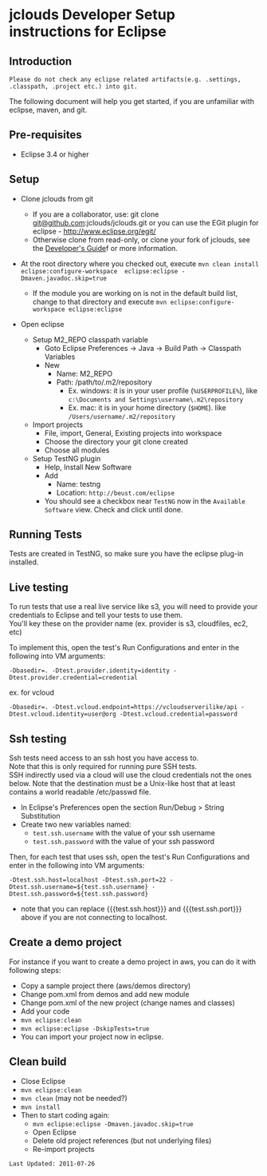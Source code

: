 # jclouds Developer Setup instructions for Eclipse

## Introduction
`Please do not check any eclipse related artifacts(e.g. .settings, .classpath, .project etc.) into git.` 

The following document will help you get started, if you are unfamiliar with eclipse, maven, and git.

## Pre-requisites
* Eclipse 3.4 or higher

## Setup
  * Clone jclouds from git
    * If you are a collaborator, use: git clone git@github.com:jclouds/jclouds.git or 
		you can use the EGit plugin for eclipse - http://www.eclipse.org/egit/
    * Otherwise clone from read-only, or clone your fork of jclouds, see the 
		[Developer's Guide](http://code.google.com/p/jclouds/wiki/DevelopersGuide)f or more information.

  * At the root directory where you checked out, execute `mvn clean install eclipse:configure-workspace  eclipse:eclipse -Dmaven.javadoc.skip=true`
    * If the module you are working on is not in the default build list, change to that directory and execute `mvn eclipse:configure-workspace eclipse:eclipse`

  * Open eclipse
    * Setup M2_REPO classpath variable
      * Goto Eclipse Preferences &rarr; Java &rarr; Build Path &rarr; Classpath Variables
      * New
        * Name: M2_REPO
        * Path: /path/to/.m2/repository
          * Ex. windows: it is in your user profile (`%USERPROFILE%`), like `c:\Documents and Settings\username\.m2\repository`
          * Ex. mac: it is in your home directory (`$HOME`). like `/Users/username/.m2/repository`
    * Import projects
      * File, import, General, Existing projects into workspace
      * Choose the directory your git clone created
      * Choose all modules
    * Setup TestNG plugin
      * Help, Install New Software
      * Add 
        * Name: testng
        * Location: `http://beust.com/eclipse`
      * You should see a checkbox near `TestNG` now in the `Available Software` view.  Check and click until done.

## Running Tests

Tests are created in TestNG, so make sure you have the eclipse plug-in installed.  

## Live testing 

To run tests that use a real live service like s3, you will need to provide your credentials to Eclipse and tell your tests to use them.  
You'll key these on the provider name (ex. provider  is s3, cloudfiles, ec2, etc)

To implement this, open the test's Run Configurations and enter in the following into VM arguments:

```
-Dbasedir=. -Dtest.provider.identity=identity -Dtest.provider.credential=credential
```

ex. for vcloud
```
-Dbasedir=. -Dtest.vcloud.endpoint=https://vcloudserverilike/api -Dtest.vcloud.identity=user@org -Dtest.vcloud.credential=password
```
## Ssh testing

Ssh tests need access to an ssh host you have access to.  
Note that this is only required for running pure SSH tests.  
SSH indirectly used via a cloud will use the cloud credentials not the ones below. 
Note that the destination must be a Unix-like host that at least contains a world readable /etc/passwd file.

  * In Eclipse's Preferences open the section Run/Debug > String Substitution
  * Create two new variables named:
    * `test.ssh.username` with the value of your ssh username
    * `test.ssh.password` with the value of your ssh password

Then, for each test that uses ssh, open the test's Run Configurations and enter in the following into VM arguments:

```
-Dtest.ssh.host=localhost -Dtest.ssh.port=22 -Dtest.ssh.username=${test.ssh.username} -Dtest.ssh.password=${test.ssh.password}
```

  * note that you can replace {{{test.ssh.host}}} and {{{test.ssh.port}}} above if you are not connecting to localhost.


## Create a demo project

For instance if you want to create a demo project in aws, you can do it with following steps:

  * Copy a sample project there (aws/demos directory) 
  * Change pom.xml from demos and add new module
  * Change pom.xml of the new project (change names and classes)
  * Add your code
  * `mvn eclipse:clean `
  * `mvn eclipse:eclipse -DskipTests=true`
  * You  can import your project now in eclipse.



## Clean build 
  * Close Eclipse
  * `mvn eclipse:clean`
  * `mvn clean` (may not be needed?)
  * `mvn install`
  * Then to start coding again:
    * `mvn eclipse:eclipse -Dmaven.javadoc.skip=true`
    * Open Eclipse
    * Delete old project references (but not underlying files)
    * Re-import projects

`Last Updated: 2011-07-26`
